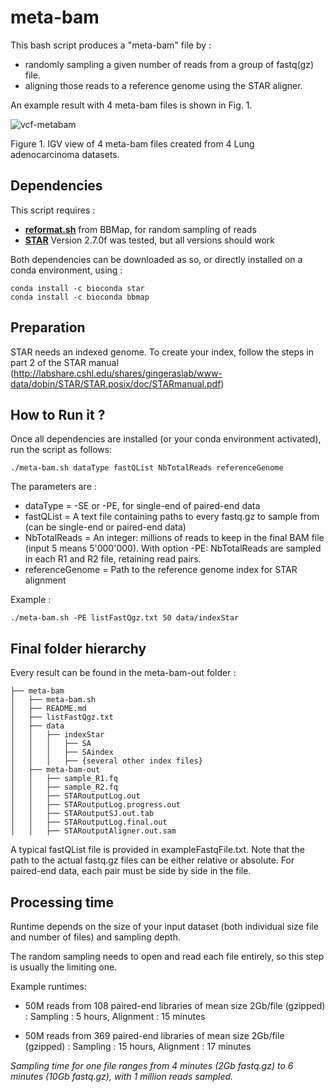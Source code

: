 # meta-bam

This bash script produces a "meta-bam" file by :
- randomly sampling a given number of reads from a group of fastq(gz) file.
- aligning those reads to a reference genome using the STAR aligner.

An example result with 4 meta-bam files is shown in Fig. 1. 

![vcf-metabam](vcf-metabam.png)

Figure 1. IGV view of 4 meta-bam files created from 4 Lung adenocarcinoma datasets. 

## Dependencies

This script requires :
- **[reformat.sh](https://github.com/BioInfoTools/BBMap)** from BBMap, for random sampling of reads
- **[STAR](https://github.com/alexdobin/STAR)** Version 2.7.0f was tested, but all versions should work

Both dependencies can be downloaded as so, or directly installed on a conda environment, using :
```
conda install -c bioconda star
conda install -c bioconda bbmap
```

## Preparation

STAR needs an indexed genome. To create your index, follow the steps in part 2 of the STAR manual (http://labshare.cshl.edu/shares/gingeraslab/www-data/dobin/STAR/STAR.posix/doc/STARmanual.pdf)

## How to Run it ?

Once all dependencies are installed (or your conda environment activated), run the script as follows:
```
./meta-bam.sh dataType fastQList NbTotalReads referenceGenome
```

The parameters are :
- dataType = -SE or -PE, for single-end of paired-end data 
- fastQList = A text file containing paths to every fastq.gz to sample from (can be single-end or paired-end data)
- NbTotalReads = An integer: millions of reads to keep in the final BAM file (input 5 means 5'000'000). With option -PE: NbTotalReads are sampled in each R1 and R2 file, retaining read pairs.
- referenceGenome = Path to the reference genome index for STAR alignment

Example :
```
./meta-bam.sh -PE listFastQgz.txt 50 data/indexStar
```

## Final folder hierarchy

Every result can be found in the meta-bam-out folder :
```
├── meta-bam
│   ├── meta-bam.sh
│   ├── README.md
│   ├── listFastQgz.txt
│   ├── data
│   │   ├── indexStar
│   │   │   ├── SA
│   │   │   ├── SAindex
│   │   │   ├── {several other index files}
│   ├── meta-bam-out
│   │   ├── sample_R1.fq
│   │   ├── sample_R2.fq
│   │   ├── STARoutputLog.out
│   │   ├── STARoutputLog.progress.out
│   │   ├── STARoutputSJ.out.tab
│   │   ├── STARoutputLog.final.out
│   │   ├── STARoutputAligner.out.sam
```

A typical fastQList file is provided in exampleFastqFile.txt.
Note that the path to the actual fastq.gz files can be either relative or absolute.
For paired-end data, each pair must be side by side in the file.

## Processing time

Runtime depends on the size of your input dataset (both individual size file and number of files) and sampling depth.

The random sampling needs to open and read each file entirely, so this step is usually the limiting one.

Example runtimes:
- 50M reads from 108 paired-end libraries of mean size 2Gb/file (gzipped) :
Sampling : 5 hours, Alignment : 15 minutes

- 50M reads from 369 paired-end libraries of mean size 2Gb/file (gzipped) :
Sampling : 15 hours, Alignment : 17 minutes

*Sampling time for one file ranges from 4 minutes (2Gb fastq.gz) to 6 minutes (10Gb fastq.gz), with 1 million reads sampled.*
